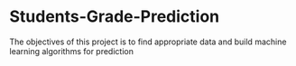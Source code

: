 # Students-Grade-Prediction
The objectives of this project is to find appropriate data and build machine learning algorithms for prediction
